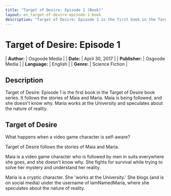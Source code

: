 ```yaml
---
title: "Target of Desire: Episode 1 (Book)"
layout: en_target-of-desire-episode-1-book
description: "Target of Desire: Episode 1 is the first book in the Target of Desire book series.  It follows the stories of Maia and Maria.  Maia is being followed, and she doesn't know why.  Maria works at the University and speculates about the nature of reality."
---
```

# Target of Desire: Episode 1

| **Author:** 		| Osgoode Media 	|
| **Date:**     	| April 30, 2017 	| 
| **Publisher:**	| Osgoode Media 	| 
| **Language:** 	| English 			| 
| **Genre:** 		| Science Fiction	| 

## Description

Target of Desire: Episode 1 is the first book in the Target of Desire book series. It follows the stories of Maia and Maria. Maia is being followed, and she doesn't know why. Maria works at the University and speculates about the nature of reality.

## Target of Desire

What happens when a video game character is self-aware?

Target of Desire follows the stories of Maia and Maria.

Maia is a video game character who is followed by men in suits everywhere she goes, and she doesn't know why. She fights for survival while trying to solve her mystery and understand her reality.

Maria is a cryptic character. She 'works at the University.' She blogs (and is on social media) under the username of IamNamedMaria, where she speculates about the nature of reality.

<amp-image-lightbox id="lightbox" layout="nodisplay"></amp-image-lightbox>
<amp-carousel height="200" layout="fixed-height" type="carousel">
<amp-img src="https://www.osgoodemedia.com/en/images/Episode1-01.jpg" width="356" height="200" alt="Target of Desire: Episode 1 screenshot" on="tap:lightbox" role="button" tabindex="0"></amp-img>
<amp-img src="https://www.osgoodemedia.com/en/images/Episode1-02.jpg" width="356" height="200" alt="Target of Desire: Episode 1 screenshot" on="tap:lightbox" role="button" tabindex="0"></amp-img>
<amp-img src="https://www.osgoodemedia.com/en/images/Episode1-03.jpg" width="356" height="200" alt="Target of Desire: Episode 1 screenshot" on="tap:lightbox" role="button" tabindex="0"></amp-img>
</amp-carousel>